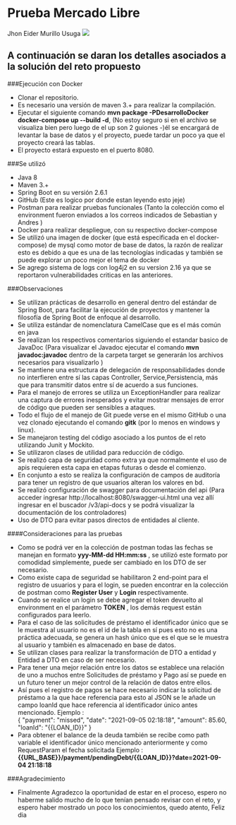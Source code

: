 # Prueba Mercado Libre
Jhon Eider Murillo Usuga
[![](https://http2.mlstatic.com/static/org-img/homesnw/mercado-libre.png?v=2)](https://http2.mlstatic.com/static/org-img/homesnw/mercado-libre.png?v=2)
## A continuación se daran los detalles asociados a la solución del reto propuesto

###Ejecución con Docker
-  Clonar el repositorio.
- Es necesario una versión de maven 3.+ para realizar la compilación.
- Ejecutar el siguiente comando **mvn package -PDesarrolloDocker  docker-compose up --build -d**, (No estoy seguro si en el archivo se visualiza bien pero luego de el up son 2 guiones -)él se encargará de levantar la base de datos y el proyecto, puede tardar un poco ya que el proyecto creará las tablas.
- El proyecto estará expuesto en el puerto 8080.


###Se utilizó
- Java 8
- Maven 3.+
- Spring Boot en su versión 2.6.1
- GitHub (Este es logico por donde estan leyendo esto jeje)
- Postman para realizar pruebas funcionales (Tanto la colección como el environment fueron enviados a los correos indicados de Sebastian y Andres )
- Docker para realizar despliegue, con su respectivo docker-compose
- Se utilizó una imagen de docker (que está especificada en el docker-compose) de mysql como motor de base de datos, la razón de realizar esto es debido a que es una de las tecnologías indicadas y también se puede explorar un poco mejor el tema de docker
- Se agrego sistema de logs con log4j2 en su version 2.16 ya que se reportaron vulnerabilidades criticas en las anteriores.

###Observaciones
- Se utilizan prácticas de desarrollo en general dentro del estándar de Spring Boot, para facilitar la ejecución de proyectos y mantener la filosofía de Spring Boot de enfoque al desarrollo.
- Se utiliza estándar de nomenclatura CamelCase que es el más común en java
- Se realizan los respectivos comentarios siguiendo el estandar basico de JavaDoc (Para visualizar el Javadoc ejecutar el comando **mvn javadoc:javadoc** dentro de la carpeta target se generarán los archivos necesarios para visualizarlo )
- Se mantiene una estructura de delegación de responsabilidades donde no interfieren entre sí las capas Controller, Service,Persistencia, más que para transmitir datos entre sí de acuerdo a sus funciones.
- Para el manejo de errores se utiliza un ExceptionHandler para realizar una captura de errores inesperados y evitar mostrar mensajes de error de código que pueden ser sensibles a ataques.
- Todo el flujo de el manejo de Git puede verse en el mismo GitHub o una vez clonado ejecutando el comando **gitk** (por lo menos en windows y linux).
- Se manejaron testing del código asociado a los puntos de el reto utilizando Junit y Mockito.
- Se utilizaron clases de utilidad para reducción de código.
- Se realizó capa de seguridad como extra ya que normalmente el uso de apis requieren esta capa en etapas futuras o desde el comienzo.
- En conjunto a esto se realiza la configuración de campos de auditoría para tener un registro de que usuarios alteran los valores en bd.
- Se realizó configuración de swagger para documentación del api (Para acceder ingresar http://localhost:8080/swagger-ui.html una vez allí ingresar en el buscador /v3/api-docs y se podrá visualizar la documentación de los controladores)
- Uso de DTO para evitar pasos directos de entidades al cliente.

####Consideraciones  para las pruebas
- Como se podrá ver en la colección de postman todas las fechas se manejan en formato **yyy-MM-dd HH:mm:ss** , se utilizó este formato por comodidad simplemente, puede ser cambiado en los DTO de ser necesario.
- Como existe capa de seguridad se habilitaron 2 end-point para el registro de usuarios y para el login, se pueden encontrar en la colección de postman como **Register User** y **Login** respectivamente.
- Cuando se realice un login se debe agregar el token devuelto al environment en el parámetro **TOKEN** , los demás request están configurados para leerlo.
- Para el caso de las solicitudes de préstamo el identificador único que se le muestra al usuario no es el id de la tabla en sí pues esto no es una práctica adecuada, se genera un hash único que es el que se le muestra al usuario y también es almacenado en base de datos.
- Se utilizan clases para realizar la transformación de DTO a entidad y Entidad a DTO en caso de ser necesario.
- Para tener una mejor relación entre los datos se establece una relación de uno a muchos entre Solicitudes de préstamo y Pago así se puede en un futuro tener un mejor control de la relación de datos entre ellos.
- Así pues el registro de pagos se hace necesario indicar la solicitud de préstamo a la que hace referencia para esto al JSON se le añade un campo loanId que hace referencia al identificador único antes mencionado.
Ejemplo :  
{
	"payment": "missed",
	"date": "2021-09-05 02:18:18",
	"amount": 85.60,
	"loanId": "{{LOAN_ID}}"
}
- Para obtener el balance de la deuda también se recibe como path variable el identificador único mencionado anteriormente y como RequestParam el fecha solicitada
Ejemplo :  **{{URL_BASE}}/payment/pendingDebt/{{LOAN_ID}}?date=2021-09-04 21:18:18**


###Agradecimiento
- Finalmente Agradezco la oportunidad de estar en el proceso, espero no haberme salido mucho de lo que tenían pensado revisar con el reto, y espero haber mostrado un poco los conocimientos, quedo atento, Feliz dia
